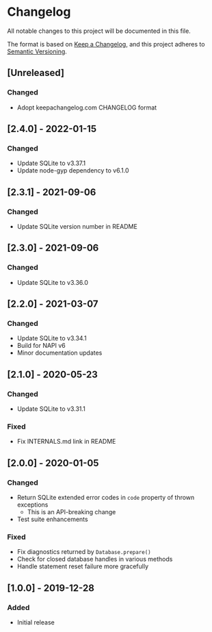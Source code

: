 # Changelog

All notable changes to this project will be documented in this file.

The format is based on [Keep a Changelog](https://keepachangelog.com/en/1.1.0/),
and this project adheres to
[Semantic Versioning](https://semver.org/spec/v2.0.0.html).

## [Unreleased]

### Changed

- Adopt keepachangelog.com CHANGELOG format

## [2.4.0] - 2022-01-15

### Changed

- Update SQLite to v3.37.1
- Update node-gyp dependency to v6.1.0

## [2.3.1] - 2021-09-06

### Changed

- Update SQLite version number in README

## [2.3.0] - 2021-09-06

### Changed

- Update SQLite to v3.36.0

## [2.2.0] - 2021-03-07

### Changed

- Update SQLite to v3.34.1
- Build for NAPI v6
- Minor documentation updates

## [2.1.0] - 2020-05-23

### Changed

- Update SQLite to v3.31.1

### Fixed

- Fix INTERNALS.md link in README

## [2.0.0] - 2020-01-05

### Changed

- Return SQLite extended error codes in `code` property of thrown exceptions
  - This is an API-breaking change
- Test suite enhancements

### Fixed

- Fix diagnostics returned by `Database.prepare()`
- Check for closed database handles in various methods
- Handle statement reset failure more gracefully

## [1.0.0] - 2019-12-28

### Added

- Initial release

